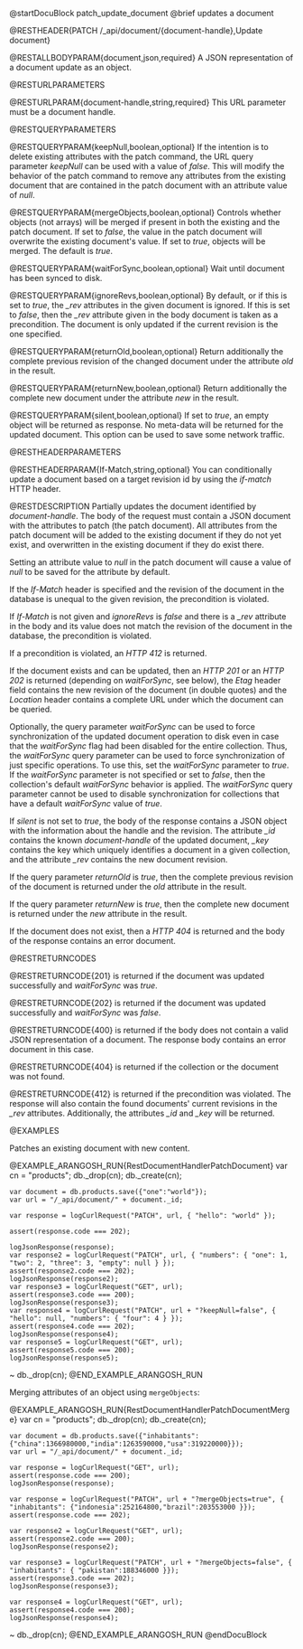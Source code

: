 
@startDocuBlock patch_update_document
@brief updates a document

@RESTHEADER{PATCH /_api/document/{document-handle},Update document}

@RESTALLBODYPARAM{document,json,required}
A JSON representation of a document update as an object.

@RESTURLPARAMETERS

@RESTURLPARAM{document-handle,string,required}
This URL parameter must be a document handle.

@RESTQUERYPARAMETERS

@RESTQUERYPARAM{keepNull,boolean,optional}
If the intention is to delete existing attributes with the patch
command, the URL query parameter *keepNull* can be used with a value
of *false*. This will modify the behavior of the patch command to
remove any attributes from the existing document that are contained
in the patch document with an attribute value of *null*.

@RESTQUERYPARAM{mergeObjects,boolean,optional}
Controls whether objects (not arrays) will be merged if present in
both the existing and the patch document. If set to *false*, the
value in the patch document will overwrite the existing document's
value. If set to *true*, objects will be merged. The default is
*true*.

@RESTQUERYPARAM{waitForSync,boolean,optional}
Wait until document has been synced to disk.

@RESTQUERYPARAM{ignoreRevs,boolean,optional}
By default, or if this is set to *true*, the *_rev* attributes in 
the given document is ignored. If this is set to *false*, then
the *_rev* attribute given in the body document is taken as a
precondition. The document is only updated if the current revision
is the one specified.

@RESTQUERYPARAM{returnOld,boolean,optional}
Return additionally the complete previous revision of the changed 
document under the attribute *old* in the result.

@RESTQUERYPARAM{returnNew,boolean,optional}
Return additionally the complete new document under the attribute *new*
in the result.

@RESTQUERYPARAM{silent,boolean,optional}
If set to *true*, an empty object will be returned as response. No meta-data 
will be returned for the updated document. This option can be used to
save some network traffic.

@RESTHEADERPARAMETERS

@RESTHEADERPARAM{If-Match,string,optional}
You can conditionally update a document based on a target revision id by
using the *if-match* HTTP header.

@RESTDESCRIPTION
Partially updates the document identified by *document-handle*.
The body of the request must contain a JSON document with the
attributes to patch (the patch document). All attributes from the
patch document will be added to the existing document if they do not
yet exist, and overwritten in the existing document if they do exist
there.

Setting an attribute value to *null* in the patch document will cause a
value of *null* to be saved for the attribute by default.

If the *If-Match* header is specified and the revision of the
document in the database is unequal to the given revision, the
precondition is violated.

If *If-Match* is not given and *ignoreRevs* is *false* and there
is a *_rev* attribute in the body and its value does not match
the revision of the document in the database, the precondition is
violated.

If a precondition is violated, an *HTTP 412* is returned.

If the document exists and can be updated, then an *HTTP 201* or
an *HTTP 202* is returned (depending on *waitForSync*, see below),
the *Etag* header field contains the new revision of the document
(in double quotes) and the *Location* header contains a complete URL
under which the document can be queried.

Optionally, the query parameter *waitForSync* can be used to force
synchronization of the updated document operation to disk even in case
that the *waitForSync* flag had been disabled for the entire collection.
Thus, the *waitForSync* query parameter can be used to force synchronization
of just specific operations. To use this, set the *waitForSync* parameter
to *true*. If the *waitForSync* parameter is not specified or set to
*false*, then the collection's default *waitForSync* behavior is
applied. The *waitForSync* query parameter cannot be used to disable
synchronization for collections that have a default *waitForSync* value
of *true*.

If *silent* is not set to *true*, the body of the response contains a JSON 
object with the information about the handle and the revision. The attribute 
*_id* contains the known *document-handle* of the updated document, *_key* 
contains the key which uniquely identifies a document in a given collection, 
and the attribute *_rev* contains the new document revision.

If the query parameter *returnOld* is *true*, then
the complete previous revision of the document
is returned under the *old* attribute in the result.

If the query parameter *returnNew* is *true*, then
the complete new document is returned under
the *new* attribute in the result.

If the document does not exist, then a *HTTP 404* is returned and the
body of the response contains an error document.

@RESTRETURNCODES

@RESTRETURNCODE{201}
is returned if the document was updated successfully and
*waitForSync* was *true*.

@RESTRETURNCODE{202}
is returned if the document was updated successfully and
*waitForSync* was *false*.

@RESTRETURNCODE{400}
is returned if the body does not contain a valid JSON representation
of a document. The response body contains
an error document in this case.

@RESTRETURNCODE{404}
is returned if the collection or the document was not found.

@RESTRETURNCODE{412}
is returned if the precondition was violated. The response will
also contain the found documents' current revisions in the *_rev*
attributes. Additionally, the attributes *_id* and *_key* will be
returned.

@EXAMPLES

Patches an existing document with new content.

@EXAMPLE_ARANGOSH_RUN{RestDocumentHandlerPatchDocument}
    var cn = "products";
    db._drop(cn);
    db._create(cn);

    var document = db.products.save({"one":"world"});
    var url = "/_api/document/" + document._id;

    var response = logCurlRequest("PATCH", url, { "hello": "world" });

    assert(response.code === 202);

    logJsonResponse(response);
    var response2 = logCurlRequest("PATCH", url, { "numbers": { "one": 1, "two": 2, "three": 3, "empty": null } });
    assert(response2.code === 202);
    logJsonResponse(response2);
    var response3 = logCurlRequest("GET", url);
    assert(response3.code === 200);
    logJsonResponse(response3);
    var response4 = logCurlRequest("PATCH", url + "?keepNull=false", { "hello": null, "numbers": { "four": 4 } });
    assert(response4.code === 202);
    logJsonResponse(response4);
    var response5 = logCurlRequest("GET", url);
    assert(response5.code === 200);
    logJsonResponse(response5);
  ~ db._drop(cn);
@END_EXAMPLE_ARANGOSH_RUN

Merging attributes of an object using `mergeObjects`:

@EXAMPLE_ARANGOSH_RUN{RestDocumentHandlerPatchDocumentMerge}
    var cn = "products";
    db._drop(cn);
    db._create(cn);

    var document = db.products.save({"inhabitants":{"china":1366980000,"india":1263590000,"usa":319220000}});
    var url = "/_api/document/" + document._id;

    var response = logCurlRequest("GET", url);
    assert(response.code === 200);
    logJsonResponse(response);

    var response = logCurlRequest("PATCH", url + "?mergeObjects=true", { "inhabitants": {"indonesia":252164800,"brazil":203553000 }});
    assert(response.code === 202);

    var response2 = logCurlRequest("GET", url);
    assert(response2.code === 200);
    logJsonResponse(response2);

    var response3 = logCurlRequest("PATCH", url + "?mergeObjects=false", { "inhabitants": { "pakistan":188346000 }});
    assert(response3.code === 202);
    logJsonResponse(response3);

    var response4 = logCurlRequest("GET", url);
    assert(response4.code === 200);
    logJsonResponse(response4);
  ~ db._drop(cn);
@END_EXAMPLE_ARANGOSH_RUN
@endDocuBlock

